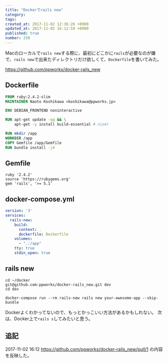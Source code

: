 ```yaml
---
title: "Dockerでrails new"
category: 
tags: 
created_at: 2017-11-02 12:36:26 +0900
updated_at: 2017-11-02 16:12:59 +0900
published: true
number: 250
---
```


Macのローカルで`rails new`する際に、最初にどこかに`rails`が必要なのが嫌で、`rails new`で出来たディレクトリだけ欲しくて、`Dockerfile`を書いてみた。

https://github.com/ppworks/docker-rails_new

## Dockerfile

```Dockerfile
FROM ruby:2.4.2-slim
MAINTAINER Naoto Koshikawa <koshikawa@ppworks.jp>

ENV DEBIAN_FRONTEND noninteractive

RUN apt-get update -qq && \
    apt-get -y install build-essential # nio4r

RUN mkdir /app
WORKDIR /app
COPY Gemfile /app/Gemfile
RUN bundle install -j4
```

## Gemfile

```Gemfile
ruby '2.4.2'
source 'https://rubygems.org'
gem 'rails', '>= 5.1'
```

## docker-compose.yml

```docker-compose.yml   
version: '3'
services:
  rails-new:
    build:
      context: .
      dockerfile: Dockerfile
    volumes:
      - ".:/app"
    tty: true
    stdin_open: true
```

## rails new

```
cd ~/docker
git@github.com:ppworks/docker-rails_new.git dev
cd dev
```

```
docker-compose run --rm rails-new rails new your-awesome-app --skip-bundle
```

Dockerよくわかってないので、もっとかっこいい方法があるかもしれない。
次は、Docker上で`rails s`してみたいと思う。

## 追記

2017-11-02 16:12
https://github.com/ppworks/docker-rails_new/pull/1
の内容を反映した。


